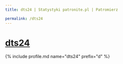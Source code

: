 ```yaml
---
title: dts24 | Statystyki patronite.pl | Patromierz

permalink: /dts24
---
```


# [dts24](https://patronite.pl/dts24)

{% include profile.md name="dts24" prefix="d" %}

